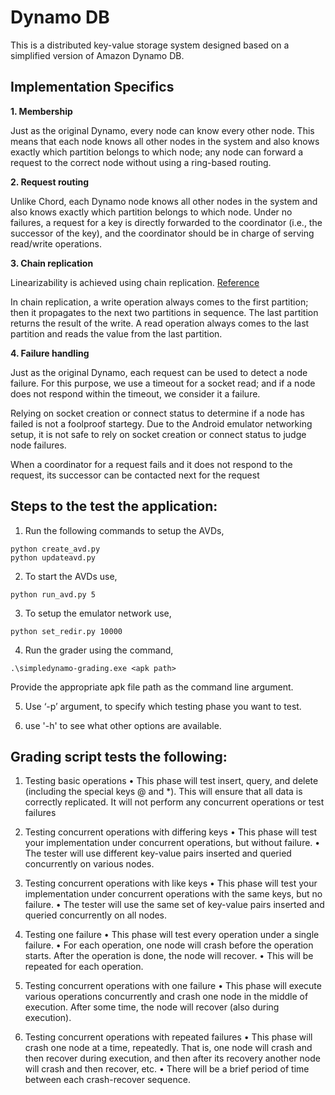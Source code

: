 # Dynamo DB

This is a distributed key-value storage system designed based on a simplified version of Amazon Dynamo DB.

## Implementation Specifics

  **1. Membership**

  Just as the original Dynamo, every node can know every other node. This means that each node knows all other nodes in the system and also knows exactly which partition belongs to which node; any node can forward a request to the correct node without using a ring-based routing.

  **2. Request routing**
  
  Unlike Chord, each Dynamo node knows all other nodes in the system and also knows exactly which partition belongs to which node. Under no failures, a request for a key is directly forwarded to the coordinator (i.e., the successor of the key), and the coordinator should be in charge of serving read/write operations.
  
  **3. Chain replication**
    
  Linearizability is achieved using chain replication. [Reference](http://www.cs.cornell.edu/home/rvr/papers/osdi04.pdf)

  In chain replication, a write operation always comes to the first partition; then it propagates to the next two partitions in sequence. The last partition returns the result of the write. A read operation always comes to the last partition and reads the value from the last partition.

  **4. Failure handling**
  
  Just as the original Dynamo, each request can be used to detect a node failure. For this purpose, we use a timeout for a socket read; and if a node does not respond within the timeout, we consider it a failure.

  Relying on socket creation or connect status to determine if a node has failed is not a foolproof startegy. Due to the Android emulator networking setup, it is not safe to rely on socket creation or connect status to judge node failures. 
  
  When a coordinator for a request fails and it does not respond to the request, its successor can be contacted next for the request


## Steps to the test the application:

1. Run the following commands to setup the AVDs,
	
```
python create_avd.py
python updateavd.py
```
2. To start the AVDs use,
```
python run_avd.py 5
```
3. To setup the emulator network use,
```
python set_redir.py 10000
```		
4. Run the grader using the command,
```
.\simpledynamo-grading.exe <apk path>
```		
Provide the appropriate apk file path as the command line argument.

5. Use ‘-p’ argument, to specify which testing phase you want to test.

6) use '-h' to see what other options are available.


## Grading script tests the following:

1. Testing basic operations
• This phase will test insert, query, and delete (including the special keys @ and *). This will ensure that all data is correctly replicated. It will not perform any concurrent operations or test failures

2. Testing concurrent operations with differing keys
• This phase will test your implementation under concurrent operations, but without failure.
• The tester will use different key-value pairs inserted and queried concurrently on various nodes.
	
3. Testing concurrent operations with like keys
• This phase will test your implementation under concurrent operations with the same keys, but no failure.
• The tester will use the same set of key-value pairs inserted and queried concurrently on all nodes.
	
4. Testing one failure
• This phase will test every operation under a single failure.
• For each operation, one node will crash before the operation starts. After the operation is done, the node will recover.
• This will be repeated for each operation.
	
5. Testing concurrent operations with one failure
• This phase will execute various operations concurrently and crash one node in the middle of execution. After some time, the node will recover (also during execution).

6. Testing concurrent operations with repeated failures
• This phase will crash one node at a time, repeatedly. That is, one node will crash and then recover during execution, and then after its recovery another node will crash and then recover, etc.
• There will be a brief period of time between each crash-recover sequence.
